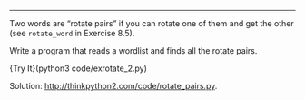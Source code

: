 --------------
Two words are “rotate pairs” if you can rotate one of them and get the other (see `rotate_word` in Exercise 8.5).

Write a program that reads a wordlist and finds all the rotate pairs. 

{Try It}(python3 code/exrotate_2.py)



Solution: <http://thinkpython2.com/code/rotate_pairs.py>.